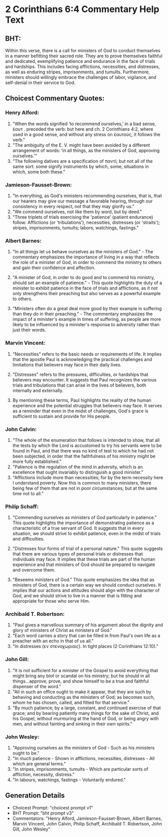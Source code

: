 # 2 Corinthians 6:4 Commentary Help Text

## BHT:
Within this verse, there is a call for ministers of God to conduct themselves in a manner befitting their sacred role. They are to prove themselves faithful and dedicated, exemplifying patience and endurance in the face of trials and hardships. This includes facing afflictions, necessities, and distresses, as well as enduring stripes, imprisonments, and tumults. Furthermore, ministers should willingly embrace the challenges of labor, vigilance, and self-denial in their service to God.

## Choicest Commentary Quotes:
### Henry Alford:
1. "When the words signified ‘to recommend ourselves,’ in a bad sense, ἑαυτ . preceded the verb: but here and ch. 2 Corinthians 4:2, where used in a good sense, and without any stress on ἑαυτούς, it follows the verb." 
2. "The ambiguity of the E. V. might have been avoided by a different arrangement of words: ‘in all things, as the ministers of God, approving ourselves.’"
3. "The following datives are a specification of παντί; but not all of the same sort: some signify instruments by which, some, situations in which, some both these."

### Jamieson-Fausset-Brown:
1. "In everything, as God's ministers recommending ourselves, that is, that our hearers may give our message a favorable hearing, through our consistency in every respect, not that they may glorify us."
2. "We commend ourselves, not like them by word, but by deed."
3. "Three triplets of trials exercising the 'patience' (patient endurance) follow: Afflictions (or 'tribulations'), necessities, distresses (or 'straits'); stripes, imprisonments, tumults; labors, watchings, fastings."

### Albert Barnes:
1. "In all things let us behave ourselves as the ministers of God." - The commentary emphasizes the importance of living in a way that reflects the role of a minister of God, in order to commend the ministry to others and gain their confidence and affection.

2. "A minister of God, in order to do good and to commend his ministry, should set an example of patience." - This quote highlights the duty of a minister to exhibit patience in the face of trials and afflictions, as it not only strengthens their preaching but also serves as a powerful example to others.

3. "Ministers often do a great deal more good by their example in suffering than they do in their preaching." - The commentary emphasizes the impact of a minister's example in times of suffering, as people are more likely to be influenced by a minister's response to adversity rather than just their words.

### Marvin Vincent:
1. "Necessities" refers to the basic needs or requirements of life. It implies that the apostle Paul is acknowledging the practical challenges and limitations that believers may face in their daily lives.

2. "Distresses" refers to the pressures, difficulties, or hardships that believers may encounter. It suggests that Paul recognizes the various trials and tribulations that can arise in the lives of believers, both internally and externally.

3. By mentioning these terms, Paul highlights the reality of the human experience and the potential struggles that believers may face. It serves as a reminder that even in the midst of challenges, God's grace is sufficient to sustain and provide for His people.

### John Calvin:
1. "The whole of the enumeration that follows is intended to show, that all the tests by which the Lord is accustomed to try his servants were to be found in Paul, and that there was no kind of test to which he had not been subjected, in order that the faithfulness of his ministry might be more fully established."
2. "Patience is the regulation of the mind in adversity, which is an excellence that ought invariably to distinguish a good minister."
3. "Afflictions include more than necessities; for by the term necessity here I understand poverty. Now this is common to many ministers, there being few of them that are not in poor circumstances; but at the same time not to all."


### Philip Schaff:
1. "Commending ourselves as ministers of God particularly in patience." This quote highlights the importance of demonstrating patience as a characteristic of a true servant of God. It suggests that in every situation, we should strive to exhibit patience, even in the midst of trials and difficulties.

2. "Distresses four forms of trial of a personal nature." This quote suggests that there are various types of personal trials or distresses that individuals may face. It implies that these trials are part of the human experience and that ministers of God should be prepared to navigate and overcome them.

3. "Beseems ministers of God." This quote emphasizes the idea that as ministers of God, there is a certain way we should conduct ourselves. It implies that our actions and attitudes should align with the character of God, and we should strive to live in a manner that is fitting and appropriate for those who serve Him.

### Archibald T. Robertson:
1. "Paul gives a marvellous summary of his argument about the dignity and glory of ministers of Christ as ministers of God."
2. "Each word carries a story that can be filled in from Paul's own life as a preacher with an echo in that of us all."
3. "In distresses (εν στενοχωριαις). In tight places (2 Corinthians 12:10)."

### John Gill:
1. "It is not sufficient for a minister of the Gospel to avoid everything that might bring any blot or scandal on his ministry; but he should in all things...approve, prove, and show himself to be a true and faithful dispenser of the word."
2. "All in such an office ought to make it appear, that they are such by behaving and conducting as the ministers of God; as becomes such, whom he has chosen, called, and fitted for that service."
3. "By much patience; by a large, constant, and continued exercise of that grace; and by bearing patiently many things for the sake of Christ, and his Gospel, without murmuring at the hand of God, or being angry with men, and without fainting and sinking in their own spirits."

### John Wesley:
1. "Approving ourselves as the ministers of God - Such as his ministers ought to be."
2. "In much patience - Shown in afflictions, necessities, distresses - All which are general terms."
3. "In stripes, imprisonments, tumults - Which are particular sorts of affliction, necessity, distress."
4. "In labours, watchings, fastings - Voluntarily endured."


## Generation Details
- Choicest Prompt: "choicest prompt v1"
- BHT Prompt: "bht prompt v3"
- Commentators: "Henry Alford, Jamieson-Fausset-Brown, Albert Barnes, Marvin Vincent, John Calvin, Philip Schaff, Archibald T. Robertson, John Gill, John Wesley"
